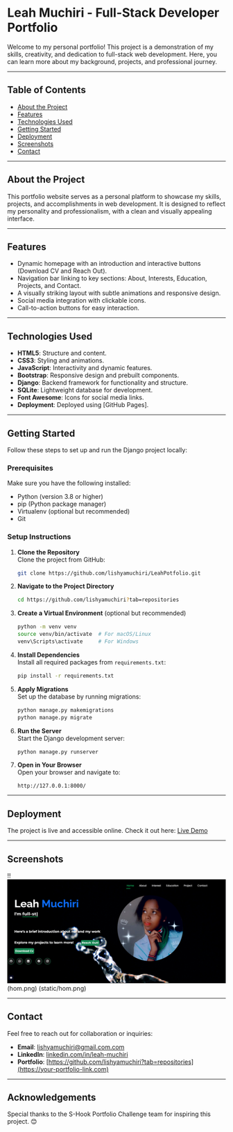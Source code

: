 
# **Leah Muchiri - Full-Stack Developer Portfolio**

Welcome to my personal portfolio! This project is a demonstration of my skills, creativity, and dedication to full-stack web development. Here, you can learn more about my background, projects, and professional journey.

---

## **Table of Contents**
- [About the Project](#about-the-project)
- [Features](#features)
- [Technologies Used](#technologies-used)
- [Getting Started](#getting-started)
- [Deployment](#deployment)
- [Screenshots](#screenshots)
- [Contact](#contact)

---

## **About the Project**

This portfolio website serves as a personal platform to showcase my skills, projects, and accomplishments in web development. It is designed to reflect my personality and professionalism, with a clean and visually appealing interface.

---

## **Features**
- Dynamic homepage with an introduction and interactive buttons (Download CV and Reach Out).
- Navigation bar linking to key sections: About, Interests, Education, Projects, and Contact.
- A visually striking layout with subtle animations and responsive design.
- Social media integration with clickable icons.
- Call-to-action buttons for easy interaction.

---

## **Technologies Used**
- **HTML5**: Structure and content.
- **CSS3**: Styling and animations.
- **JavaScript**: Interactivity and dynamic features.
- **Bootstrap**: Responsive design and prebuilt components.
- **Django**: Backend framework for functionality and structure.
- **SQLite**: Lightweight database for development.
- **Font Awesome**: Icons for social media links.
- **Deployment**: Deployed using [GitHub Pages].

---

## **Getting Started**

Follow these steps to set up and run the Django project locally:

### **Prerequisites**
Make sure you have the following installed:
- Python (version 3.8 or higher)
- pip (Python package manager)
- Virtualenv (optional but recommended)
- Git

### **Setup Instructions**

1. **Clone the Repository**  
   Clone the project from GitHub:
   ```bash
   git clone https://github.com/lishyamuchiri/LeahPotfolio.git
   ```
   

2. **Navigate to the Project Directory**  
   ```bash
   cd https://github.com/lishyamuchiri?tab=repositories
   ```

3. **Create a Virtual Environment** (optional but recommended)  
   ```bash
   python -m venv venv
   source venv/bin/activate  # For macOS/Linux
   venv\Scripts\activate     # For Windows
   ```

4. **Install Dependencies**  
   Install all required packages from `requirements.txt`:
   ```bash
   pip install -r requirements.txt
   ```

5. **Apply Migrations**  
   Set up the database by running migrations:
   ```bash
   python manage.py makemigrations
   python manage.py migrate
   ```

6. **Run the Server**  
   Start the Django development server:
   ```bash
   python manage.py runserver
   ```

7. **Open in Your Browser**  
   Open your browser and navigate to:
   ```
   http://127.0.0.1:8000/
   ```

---

## **Deployment**

The project is live and accessible online. Check it out here: [Live Demo](https://your-portfolio-link.com)

---

## **Screenshots**

!!![hom.png](static%2Fassets%2Fhom.png)(hom.png)  (static/hom.png)



---

## **Contact**

Feel free to reach out for collaboration or inquiries:  
- **Email**: [lishyamuchiri@gmail.com.com](mailto:your-email@example.com)  
- **LinkedIn**: [linkedin.com/in/leah-muchiri](https://linkedin.com/in/leah-muchiri)  
- **Portfolio**: [https://github.com/lishyamuchiri?tab=repositories](https://your-portfolio-link.com)

---

## **Acknowledgements**
Special thanks to the S-Hook Portfolio Challenge team for inspiring this project. 😊
